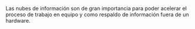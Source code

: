 Las nubes de información son de gran importancia para poder acelerar el proceso de trabajo en equipo y como respaldo de información fuera de un hardware.
